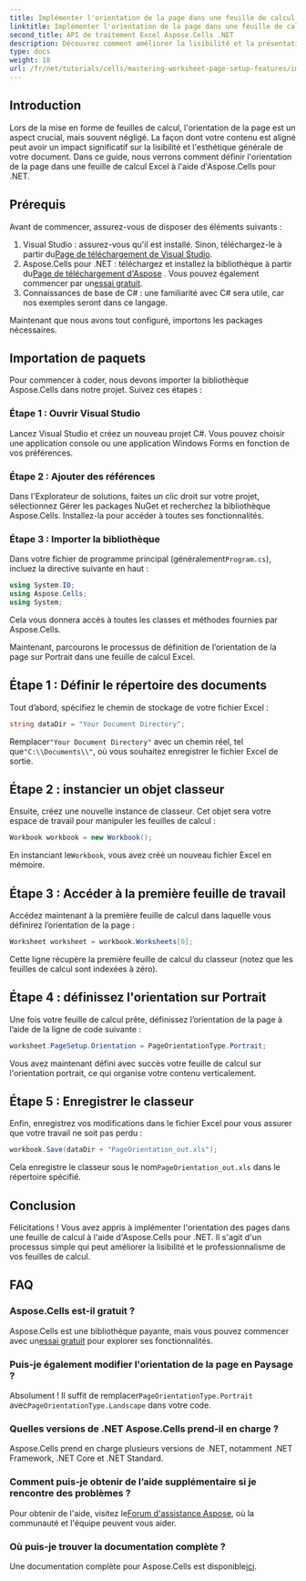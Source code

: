 ```yaml
---
title: Implémenter l'orientation de la page dans une feuille de calcul Excel
linktitle: Implémenter l'orientation de la page dans une feuille de calcul Excel
second_title: API de traitement Excel Aspose.Cells .NET
description: Découvrez comment améliorer la lisibilité et la présentation de vos feuilles de calcul Excel en modifiant l'orientation des pages avec Aspose.Cells pour .NET. Ce guide étape par étape vous guide tout au long du processus, en fournissant des exemples clairs.
type: docs
weight: 18
url: /fr/net/tutorials/cells/mastering-worksheet-page-setup-features/implement-page-orientation-in-excel-worksheet/
---
```

## Introduction

Lors de la mise en forme de feuilles de calcul, l'orientation de la page est un aspect crucial, mais souvent négligé. La façon dont votre contenu est aligné peut avoir un impact significatif sur la lisibilité et l'esthétique générale de votre document. Dans ce guide, nous verrons comment définir l'orientation de la page dans une feuille de calcul Excel à l'aide d'Aspose.Cells pour .NET.

## Prérequis

Avant de commencer, assurez-vous de disposer des éléments suivants :

1. Visual Studio : assurez-vous qu'il est installé. Sinon, téléchargez-le à partir du[Page de téléchargement de Visual Studio](https://visualstudio.microsoft.com/vs/).
2.  Aspose.Cells pour .NET : téléchargez et installez la bibliothèque à partir du[Page de téléchargement d'Aspose](https://releases.aspose.com/cells/net/) . Vous pouvez également commencer par un[essai gratuit](https://releases.aspose.com/).
3. Connaissances de base de C# : une familiarité avec C# sera utile, car nos exemples seront dans ce langage.

Maintenant que nous avons tout configuré, importons les packages nécessaires.

## Importation de paquets

Pour commencer à coder, nous devons importer la bibliothèque Aspose.Cells dans notre projet. Suivez ces étapes :

### Étape 1 : Ouvrir Visual Studio

Lancez Visual Studio et créez un nouveau projet C#. Vous pouvez choisir une application console ou une application Windows Forms en fonction de vos préférences.

### Étape 2 : Ajouter des références

Dans l'Explorateur de solutions, faites un clic droit sur votre projet, sélectionnez Gérer les packages NuGet et recherchez la bibliothèque Aspose.Cells. Installez-la pour accéder à toutes ses fonctionnalités.

### Étape 3 : Importer la bibliothèque

 Dans votre fichier de programme principal (généralement`Program.cs`), incluez la directive suivante en haut :

```csharp
using System.IO;
using Aspose.Cells;
using System;
```

Cela vous donnera accès à toutes les classes et méthodes fournies par Aspose.Cells.

Maintenant, parcourons le processus de définition de l’orientation de la page sur Portrait dans une feuille de calcul Excel.

## Étape 1 : Définir le répertoire des documents

Tout d’abord, spécifiez le chemin de stockage de votre fichier Excel :

```csharp
string dataDir = "Your Document Directory";
```

 Remplacer`"Your Document Directory"` avec un chemin réel, tel que`"C:\\Documents\\"`, où vous souhaitez enregistrer le fichier Excel de sortie.

## Étape 2 : instancier un objet classeur

Ensuite, créez une nouvelle instance de classeur. Cet objet sera votre espace de travail pour manipuler les feuilles de calcul :

```csharp
Workbook workbook = new Workbook();
```

 En instanciant le`Workbook`, vous avez créé un nouveau fichier Excel en mémoire.

## Étape 3 : Accéder à la première feuille de travail

Accédez maintenant à la première feuille de calcul dans laquelle vous définirez l’orientation de la page :

```csharp
Worksheet worksheet = workbook.Worksheets[0];
```

Cette ligne récupère la première feuille de calcul du classeur (notez que les feuilles de calcul sont indexées à zéro).

## Étape 4 : définissez l'orientation sur Portrait

Une fois votre feuille de calcul prête, définissez l’orientation de la page à l’aide de la ligne de code suivante :

```csharp
worksheet.PageSetup.Orientation = PageOrientationType.Portrait;
```

Vous avez maintenant défini avec succès votre feuille de calcul sur l'orientation portrait, ce qui organise votre contenu verticalement.

## Étape 5 : Enregistrer le classeur

Enfin, enregistrez vos modifications dans le fichier Excel pour vous assurer que votre travail ne soit pas perdu :

```csharp
workbook.Save(dataDir + "PageOrientation_out.xls");
```

 Cela enregistre le classeur sous le nom`PageOrientation_out.xls` dans le répertoire spécifié.

## Conclusion

Félicitations ! Vous avez appris à implémenter l'orientation des pages dans une feuille de calcul à l'aide d'Aspose.Cells pour .NET. Il s'agit d'un processus simple qui peut améliorer la lisibilité et le professionnalisme de vos feuilles de calcul.

## FAQ

### Aspose.Cells est-il gratuit ?

 Aspose.Cells est une bibliothèque payante, mais vous pouvez commencer avec un[essai gratuit](https://releases.aspose.com/) pour explorer ses fonctionnalités.

### Puis-je également modifier l'orientation de la page en Paysage ?

 Absolument ! Il suffit de remplacer`PageOrientationType.Portrait` avec`PageOrientationType.Landscape` dans votre code.

### Quelles versions de .NET Aspose.Cells prend-il en charge ?

Aspose.Cells prend en charge plusieurs versions de .NET, notamment .NET Framework, .NET Core et .NET Standard.

### Comment puis-je obtenir de l’aide supplémentaire si je rencontre des problèmes ?

 Pour obtenir de l'aide, visitez le[Forum d'assistance Aspose](https://forum.aspose.com/c/cells/9), où la communauté et l'équipe peuvent vous aider.

### Où puis-je trouver la documentation complète ?

 Une documentation complète pour Aspose.Cells est disponible[ici](https://reference.aspose.com/cells/net/).